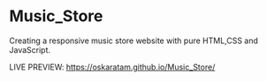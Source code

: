 # Music_Store

Creating a responsive music store website with pure HTML,CSS and JavaScript. 


LIVE PREVIEW: https://oskaratam.github.io/Music_Store/

